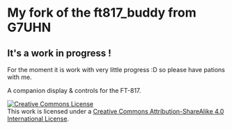 # My fork of the ft817_buddy from G7UHN
## It's a work in progress !
For the moment it is work with very little progress :D so please have pations with me.

A companion display &amp; controls for the FT-817.
<!--
![FT817 Buddy Rev 1 in the field](http://alloutput.com/wp-content/uploads/2021/02/IMG_20210227_113950963_HDR-1024x813.jpg)

This is a work in progess, [more information at my page](http://alloutput.com/ft-817-buddy/).

A little story about the build is over at [SWLing Post](https://swling.com/blog/2020/08/andy-builds-a-genius-companion-control-display-for-the-yaesu-ft-817-transceiver/).

Rev4 hardware files now released :-)

Enjoy!
-->

<a rel="license" href="http://creativecommons.org/licenses/by-sa/4.0/"><img alt="Creative Commons License" style="border-width:0" src="https://i.creativecommons.org/l/by-sa/4.0/88x31.png" /></a><br />This work is licensed under a <a rel="license" href="http://creativecommons.org/licenses/by-sa/4.0/">Creative Commons Attribution-ShareAlike 4.0 International License</a>.
